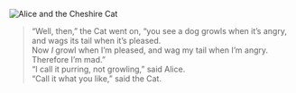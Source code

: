 ![Alice and the Cheshire Cat](https://www.gutenberg.org/files/19778/19778-h/images/p084.png)

> “Well, then,” the Cat went on, “you see a dog growls when it’s angry, and wags its tail when it’s pleased.  
> Now *I* growl when I’m pleased, and wag my tail when I’m angry. Therefore I’m mad.”  
> “I call it purring, not growling,” said Alice.  
> “Call it what you like,” said the Cat.
